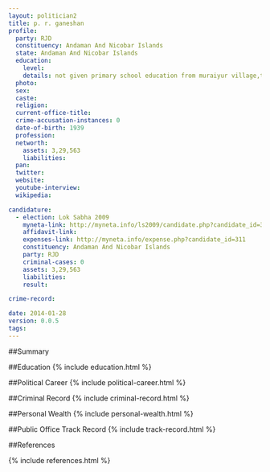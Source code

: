```yaml
---
layout: politician2
title: p. r. ganeshan
profile: 
  party: RJD
  constituency: Andaman And Nicobar Islands
  state: Andaman And Nicobar Islands
  education: 
    level: 
    details: not given primary school education from muraiyur village,thiruppathur sivagangai dist tamilnadu
  photo: 
  sex: 
  caste: 
  religion: 
  current-office-title: 
  crime-accusation-instances: 0
  date-of-birth: 1939
  profession: 
  networth: 
    assets: 3,29,563
    liabilities: 
  pan: 
  twitter: 
  website: 
  youtube-interview: 
  wikipedia: 

candidature: 
  - election: Lok Sabha 2009
    myneta-link: http://myneta.info/ls2009/candidate.php?candidate_id=311
    affidavit-link: 
    expenses-link: http://myneta.info/expense.php?candidate_id=311
    constituency: Andaman And Nicobar Islands 
    party: RJD
    criminal-cases: 0
    assets: 3,29,563
    liabilities: 
    result:  

crime-record: 

date: 2014-01-28
version: 0.0.5
tags: 
---
```

##Summary


##Education
{% include education.html %}


##Political Career
{% include political-career.html %}


##Criminal Record
{% include criminal-record.html %}


##Personal Wealth
{% include personal-wealth.html %}


##Public Office Track Record
{% include track-record.html %}


##References


{% include references.html %}